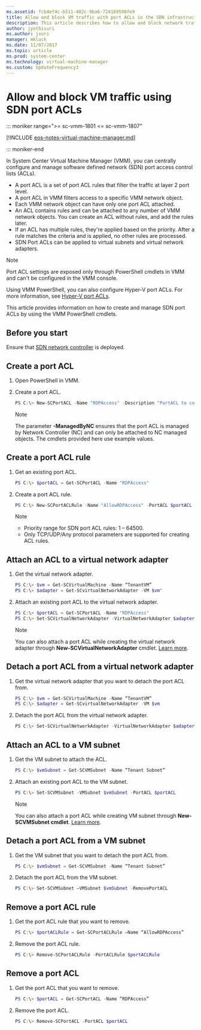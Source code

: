 ```yaml
---
ms.assetid: fcb4ef4c-b511-402c-9ba6-724169598fe9
title: Allow and block VM traffic with port ACLs in the SDN infrastructure using VMM 2016
description: This article describes how to allow and block network traffic to a particular VM using VMM.
author: jyothisuri
ms.author: jsuri
manager: mkluck
ms.date: 11/07/2017
ms.topic: article
ms.prod: system-center
ms.technology: virtual-machine-manager
ms.custom: UpdateFrequency3
---
```


# Allow and block VM traffic using SDN port ACLs

::: moniker range=">= sc-vmm-1801 <= sc-vmm-1807"

[!INCLUDE [eos-notes-virtual-machine-manager.md](../includes/eos-notes-virtual-machine-manager.md)]

::: moniker-end

In System Center Virtual Machine Manager (VMM), you can centrally configure and manage software defined network (SDN) port access control lists (ACLs).

- A port ACL is a set of port ACL rules that filter the traffic at layer 2 port level.
- A port ACL in VMM filters access to a specific VMM network object.
- Each VMM network object can have only one port ACL attached.
- An ACL contains rules and can be attached to any number of VMM network objects. You can create an ACL without rules, and add the rules later.
- If an ACL has multiple rules, they're applied based on the priority. After a rule matches the criteria and is applied, no other rules are processed.  
- SDN Port ACLs can be applied to virtual subnets and virtual network adapters.

> [!NOTE]
> Port ACL settings are exposed only through PowerShell cmdlets in VMM and can't be configured in the VMM console.  

Using VMM PowerShell, you can also configure Hyper-V port ACLs. For more information, see [Hyper-V port ACLs](hyper-v-acls.md).

This article provides information on how to create and manage SDN port ACLs by using the VMM PowerShell cmdlets.

## Before you start
Ensure that [SDN network controller](sdn-controller.md) is deployed.


## Create a port ACL

1.	Open PowerShell in VMM.
2.	Create a port ACL.

    ```powershell
    PS C:\> New-SCPortACL -Name "RDPAccess" -Description "PortACL to control RDP access" -ManagedByNC
    ```

    >[!NOTE]
    >
    > The parameter **-ManagedByNC** ensures that the port ACL is managed by Network Controller (NC) and can only be attached to NC managed objects.
    > The cmdlets provided here use example values.

## Create a port ACL rule

1.	Get an existing port ACL.

    ```powershell
    PS C:\> $portACL = Get-SCPortACL -Name "RDPAccess"
    ```
2.	Create a port ACL rule.

    ```powershell
    PS C:\> New-SCPortACLRule -Name "AllowRDPAccess" -PortACL $portACL -Description "Allow RDP Rule from a subnet" -Action Allow -Type Inbound -Priority 110 -Protocol Tcp -LocalPortRange 3389 -RemoteAddressPrefix 10.184.20.0/24
    ```
    >[!NOTE]
    > -	Priority range for SDN port ACL rules: 1 – 64500.
    > - Only TCP/UDP/Any protocol parameters are supported for creating ACL rules.

## Attach an ACL to a virtual network adapter

1.	Get the virtual network adapter.

    ```powershell
    PS C:\> $vm = Get-SCVirtualMachine -Name “TenantVM”
    PS C:\> $adapter = Get-SCvirtualNetworkAdapter -VM $vm"
    ```
3. Attach an existing port ACL to the virtual network adapter.

    ```powershell
    PS C:\> $portACL = Get-SCPortACL -Name "RDPAccess"
    PS C:\> Set-SCVirtualNetworkAdapter -VirtualNetworkAdapter $adapter -PortACL $portACL
    ```

    >[!NOTE]
    >
    >You can also attach a port ACL while creating the virtual network adapter through **New-SCVirtualNetworkAdapter** cmdlet. [Learn more](/powershell/systemcenter/systemcenter2016/virtualmachinemanager/vlatest/new-scvirtualnetworkadapter).


## Detach a port ACL from a virtual network adapter
1.	Get the virtual network adapter that you want to detach the port ACL from.

    ```powershell
    PS C:\> $vm = Get-SCVirtualMachine -Name “TenantVM”
    PS C:\> $adapter = Get-SCvirtualNetworkAdapter -VM $vm
    ```

2.	Detach the port ACL from the virtual network adapter.

    ```powershell
    PS C:\> Set-SCVirtualNetworkAdapter -VirtualNetworkAdapter $adapter -RemovePortACL
    ```


## Attach an ACL to a VM subnet

1. Get the VM subnet to attach the ACL.

   ```powershell
   PS C:\> $vmSubnet = Get-SCVMSubnet -Name “Tenant Subnet”
   ```
2. Attach an existing port ACL to the VM subnet.

    ```powershell
    PS C:\> Set-SCVMSubnet -VMSubnet $vmSubnet -PortACL $portACL
    ```
   >[!NOTE]
   >
   > You can also attach a port ACL while creating VM subnet through **New-SCVMSubnet cmdlet**. [Learn more](/powershell/systemcenter/systemcenter2016/virtualmachinemanager/vlatest/new-scvmsubnet).

## Detach a port ACL from a VM subnet

1.	Get the VM subnet that you want to detach the port ACL from.

    ```powershell
    PS C:\> $vmSubnet = Get-SCVMSubnet -Name “Tenant Subnet”
    ```
2. Detach the port ACL from the VM subnet.

    ```powershell
    PS C:\> Set-SCVMSubnet –VMSubnet $vmSubnet -RemovePortACL
    ```

## Remove a port ACL rule

1.	Get the port ACL rule that you want to remove.

    ```powershell
    PS C:\> $portACLRule = Get-SCPortACLRule –Name “AllowRDPAccess”
    ```

2. Remove the port ACL rule.

    ```powershell
    PS C:\> Remove-SCPortACLRule -PortACLRule $portACLRule
    ```

## Remove a port ACL

1.	Get the port ACL that you want to remove.

    ```powershell
    PS C:\> $portACL = Get-SCPortACL -Name “RDPAccess”
    ```

2. Remove the port ACL.

    ```powershell
    PS C:\> Remove-SCPortACL -PortACL $portACL
    ```
